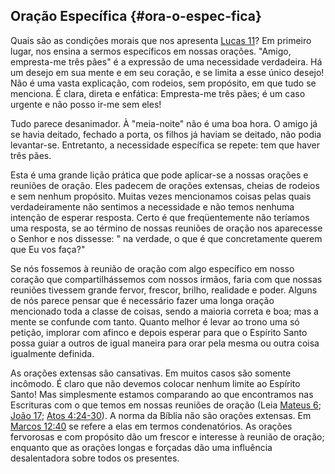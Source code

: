 ## Oração Específica {#ora-o-espec-fica}

Quais são as condições morais que nos apresenta [Lucas 11](http://bibliaonline.com.br/acf/lc/11)? Em primeiro lugar, nos ensina a sermos específicos em nossas orações. &quot;Amigo, empresta-me três pães&quot; é a expressão de uma necessidade verdadeira. Há um desejo em sua mente e em seu coração, e se limita a esse único desejo! Não é uma vasta explicação, com rodeios, sem propósito, em que tudo se menciona. É clara, direta e enfática: Empresta-me três pães; é um caso urgente e não posso ir-me sem eles!

Tudo parece desanimador. À &quot;meia-noite&quot; não é uma boa hora. O amigo já se havia deitado, fechado a porta, os filhos já haviam se deitado, não podia levantar-se. Entretanto, a necessidade específica se repete: tem que haver três pães.

Esta é uma grande lição prática que pode aplicar-se a nossas orações e reuniões de oração. Eles padecem de orações extensas, cheias de rodeios e sem nenhum propósito. Muitas vezes mencionamos coisas pelas quais verdadeiramente não sentimos a necessidade e não temos nenhuma intenção de esperar resposta. Certo é que freqüentemente não teríamos uma resposta, se ao término de nossas reuniões de oração nos aparecesse o Senhor e nos dissesse: &quot; na verdade, o que é que concretamente querem que Eu vos faça?&quot;

Se nós fossemos à reunião de oração com algo específico em nosso coração que compartilhássemos com nossos irmãos, faria com que nossas reuniões tivessem grande fervor, frescor, brilho, realidade e poder. Alguns de nós parece pensar que é necessário fazer uma longa oração mencionado toda a classe de coisas, sendo a maioria correta e boa; mas a mente se confunde com tanto. Quanto melhor é levar ao trono uma só petição, implorar com afinco e depois esperar para que o Espírito Santo possa guiar a outros de igual maneira para orar pela mesma ou outra coisa igualmente definida.

As orações extensas são cansativas. Em muitos casos são somente incômodo. É claro que não devemos colocar nenhum limite ao Espírito Santo! Mas simplesmente estamos comparando ao que encontramos nas Escrituras com o que temos em nossas reuniões de oração (Leia [Mateus 6](http://bibliaonline.com.br/acf/mt/6); [João 17](http://bibliaonline.com.br/acf/jo/17); [Atos 4:24-30](http://bibliaonline.com.br/acf/atos/4/24-30)). A norma da Bíblia não são orações extensas. Em [Marcos 12:40](http://bibliaonline.com.br/acf/mc/12/40) se refere a elas em termos condenatórios. As orações fervorosas e com propósito dão um frescor e interesse à reunião de oração; enquanto que as orações longas e forçadas dão uma influência desalentadora sobre todos os presentes.